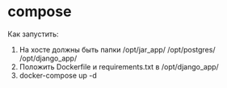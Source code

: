 # compose
Как запустить:
1) На хосте должны быть папки 
/opt/jar_app/ 
/opt/postgres/
/opt/django_app/
2) Положить Dockerfile и requirements.txt в /opt/django_app/
3) docker-compose up -d